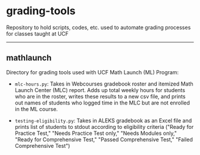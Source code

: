 # grading-tools

Repository to hold scripts, codes, etc. used to automate grading processes for classes taught at UCF

---

## mathlaunch

Directory for grading tools used with UCF Math Launch (ML) Program:

- `mlc-hours.py`:  Takes in Webcourses gradebook roster and itemized Math Launch Center (MLC) report. Adds up total weekly hours for students who are in the roster, writes these results to a new csv file, and prints out names of students who logged time in the MLC but are not enrolled in the ML course.

- `testing-eligibility.py`:  Takes in ALEKS gradebook as an Excel file and prints list of students to stdout according to eligibility criteria ("Ready for Practice Test," "Needs Practice Test only," "Needs Modules only," "Ready for Comprehensive Test," "Passed Comprehensive Test," "Failed Comprehensive Test")
